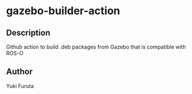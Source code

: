# gazebo-builder-action

## Description

Github action to build .deb packages from Gazebo that is compatible with ROS-O

## Author

Yuki Furuta
